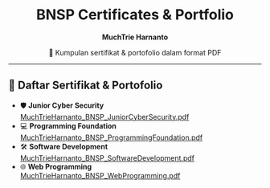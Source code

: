 

<div align="center">
	<h1>BNSP Certificates & Portfolio</h1>
	<p><b>MuchTrie Harnanto</b></p>
	<p>📄 Kumpulan sertifikat & portofolio dalam format PDF</p>
</div>

---

## 📜 Daftar Sertifikat & Portofolio

- 🛡️ <b>Junior Cyber Security</b>  
	<a href="MuchTrieHarnanto_BNSP_JuniorCyberSecurity.pdf">MuchTrieHarnanto_BNSP_JuniorCyberSecurity.pdf</a>
- 💻 <b>Programming Foundation</b>  
	<a href="MuchTrieHarnanto_BNSP_ProgrammingFoundation.pdf">MuchTrieHarnanto_BNSP_ProgrammingFoundation.pdf</a>
- 🛠️ <b>Software Development</b>  
	<a href="MuchTrieHarnanto_BNSP_SoftwareDevelopment.pdf">MuchTrieHarnanto_BNSP_SoftwareDevelopment.pdf</a>
- 🌐 <b>Web Programming</b>  
	<a href="MuchTrieHarnanto_BNSP_WebProgramming.pdf">MuchTrieHarnanto_BNSP_WebProgramming.pdf</a>
</div>

